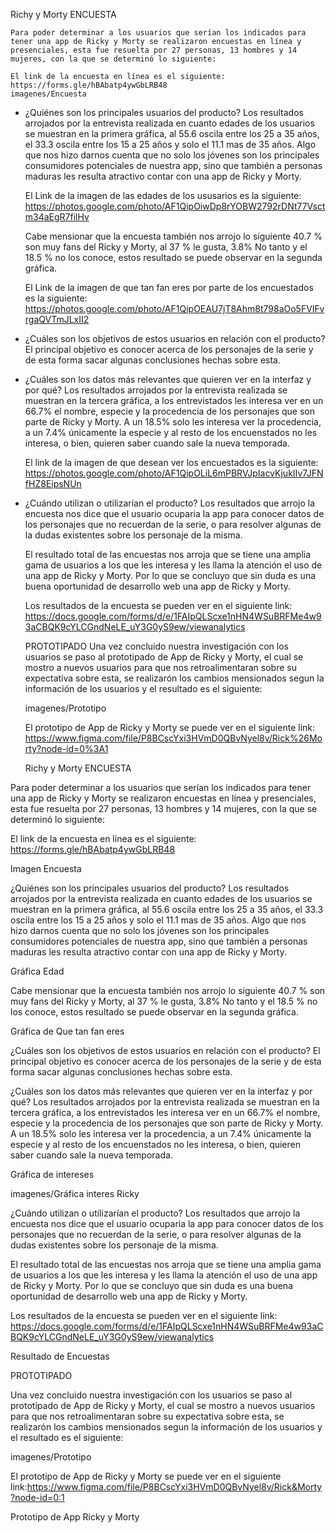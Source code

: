 Richy y Morty
    ENCUESTA

    Para poder determinar a los usuarios que serían los indicados para tener una app de Ricky y Morty se realizaron encuestas en línea y presenciales, esta fue resuelta por 27 personas, 13 hombres y 14 mujeres, con la que se determinó lo siguiente:

    El link de la encuesta en línea es el siguiente: https://forms.gle/hBAbatp4ywGbLRB48
    imagenes/Encuesta

- ¿Quiénes son los principales usuarios del producto?
    Los resultados arrojados por la entrevista realizada en cuanto edades de los usuarios se muestran en la primera gráfica, al  55.6 oscila entre los 25 a 35 años, el 33.3 oscila entre los 15 a 25 años y solo el 11.1 mas de 35 años. Algo que nos hizo darnos cuenta que no solo los jóvenes son los principales consumidores potenciales de nuestra app, sino que también a personas maduras les resulta atractivo contar con una app de Ricky y Morty.

    El Link de la imagen de las edades de los ususarios es la siguiente: https://photos.google.com/photo/AF1QipOiwDp8rYOBW2792rDNt77Vsctm34aEgR7filHv


    Cabe mensionar que la encuesta también nos arrojo lo siguiente 40.7 % son muy fans del Ricky y Morty, al 37 % le gusta, 3.8% No tanto y el 18.5 % no los conoce, estos resultado se puede observar en la segunda gráfica.

    El Link de la imagen de que tan fan eres por parte de los encuestados es la siguiente: https://photos.google.com/photo/AF1QipOEAU7jT8Ahm8t798aOo5FVIFvrgaQVTmJLxII2

- ¿Cuáles son los objetivos de estos usuarios en relación con el producto?
    El principal objetivo es conocer acerca de los personajes de la serie y de esta forma sacar algunas conclusiones hechas sobre esta.

- ¿Cuáles son los datos más relevantes que quieren ver en la interfaz y por qué?
    Los resultados arrojados por la entrevista realizada se muestran en la tercera gráfica, a los entrevistados les interesa ver en un 66.7% el nombre, especie y la procedencia de los personajes que son parte de Ricky y Morty. A un 18.5% solo les interesa ver la procedencia, a un 7.4% únicamente la especie y al resto de los encuenstados no les interesa, o bien, quieren saber cuando sale la nueva temporada.

    El link de la imagen de que desean ver los encuestados es la siguiente: https://photos.google.com/photo/AF1QipOLiL6mPBRVJpIacvKjukIIv7JFNfHZ8EipsNUn

- ¿Cuándo utilizan o utilizarían el producto?
    Los resultados que arrojo la encuesta nos dice que el usuario ocuparia la app para conocer datos de los personajes que no recuerdan de la serie, o para resolver algunas de la dudas existentes sobre los personaje de la misma.
     
    El resultado total de las encuestas nos arroja que se tiene una amplia gama de usuarios a los que les interesa y les llama la atención el uso de una app de Ricky y Morty. Por lo que se concluyo que sin duda es una buena oportunidad de desarrollo web una app de Ricky y Morty.

    Los resultados de la encuesta se pueden ver en el siguiente link: https://docs.google.com/forms/d/e/1FAIpQLScxe1nHN4WSuBRFMe4w93aCBQK9cYLCGndNeLE_uY3G0yS9ew/viewanalytics


    PROTOTIPADO
    Una vez concluido nuestra investigación con los usuarios se paso al prototipado de App de Ricky y Morty, el cual se mostro a nuevos usuarios para que nos retroalimentaran sobre su expectativa sobre esta, se realizarón los cambios mensionados segun la información de los usuarios y el resultado es el siguiente:

    imagenes/Prototipo

    El prototipo de App de Ricky y Morty se puede ver en el siguiente link: https://www.figma.com/file/P8BCscYxi3HVmD0QBvNyel8v/Rick%26Morty?node-id=0%3A1
    




    Richy y Morty
ENCUESTA

Para poder determinar a los usuarios que serían los indicados para tener una app de Ricky y Morty se realizaron encuestas en línea y presenciales, esta fue resuelta por 27 personas, 13 hombres y 14 mujeres, con la que se determinó lo siguiente:

El link de la encuesta en línea es el siguiente: https://forms.gle/hBAbatp4ywGbLRB48

Imagen Encuesta

¿Quiénes son los principales usuarios del producto?
Los resultados arrojados por la entrevista realizada en cuanto edades de los usuarios se muestran en la primera gráfica, al 55.6 oscila entre los 25 a 35 años, el 33.3 oscila entre los 15 a 25 años y solo el 11.1 mas de 35 años. Algo que nos hizo darnos cuenta que no solo los jóvenes son los principales consumidores potenciales de nuestra app, sino que también a personas maduras les resulta atractivo contar con una app de Ricky y Morty.

Gráfica Edad

Cabe mensionar que la encuesta también nos arrojo lo siguiente 40.7 % son muy fans del Ricky y Morty, al 37 % le gusta, 3.8% No tanto y el 18.5 % no los conoce, estos resultado se puede observar en la segunda gráfica.

Gráfica de Que tan fan eres

¿Cuáles son los objetivos de estos usuarios en relación con el producto?
El principal objetivo es conocer acerca de los personajes de la serie y de esta forma sacar algunas conclusiones hechas sobre esta.

¿Cuáles son los datos más relevantes que quieren ver en la interfaz y por qué?
Los resultados arrojados por la entrevista realizada se muestran en la tercera gráfica, a los entrevistados les interesa ver en un 66.7% el nombre, especie y la procedencia de los personajes que son parte de Ricky y Morty. A un 18.5% solo les interesa ver la procedencia, a un 7.4% únicamente la especie y al resto de los encuenstados no les interesa, o bien, quieren saber cuando sale la nueva temporada.

Gráfica de intereses

imagenes/Gráfica interes Ricky

¿Cuándo utilizan o utilizarían el producto?
Los resultados que arrojo la encuesta nos dice que el usuario ocuparia la app para conocer datos de los personajes que no recuerdan de la serie, o para resolver algunas de la dudas existentes sobre los personaje de la misma.

El resultado total de las encuestas nos arroja que se tiene una amplia gama de usuarios a los que les interesa y les llama la atención el uso de una app de Ricky y Morty. Por lo que se concluyo que sin duda es una buena oportunidad de desarrollo web una app de Ricky y Morty.

Los resultados de la encuesta se pueden ver en el siguiente link: https://docs.google.com/forms/d/e/1FAIpQLScxe1nHN4WSuBRFMe4w93aCBQK9cYLCGndNeLE_uY3G0yS9ew/viewanalytics

Resultado de Encuestas

PROTOTIPADO

Una vez concluido nuestra investigación con los usuarios se paso al prototipado de App de Ricky y Morty, el cual se mostro a nuevos usuarios para que nos retroalimentaran sobre su expectativa sobre esta, se realizarón los cambios mensionados segun la información de los usuarios y el resultado es el siguiente:

imagenes/Prototipo

El prototipo de App de Ricky y Morty se puede ver en el siguiente link:https://www.figma.com/file/P8BCscYxi3HVmD0QBvNyel8v/Rick&Morty?node-id=0:1

Prototipo de App Ricky y Morty